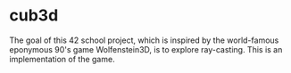 # cub3d
The goal of this 42 school project, which is inspired by the world-famous eponymous 90's game Wolfenstein3D, is to explore ray-casting. This is an implementation of the game.
